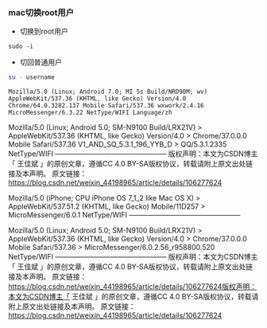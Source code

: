 ### mac切换root用户

* 切换到root用户

```shell
sudo -i
```

* 切回普通用户

```sh
su - username
```





```undefined
Mozilla/5.0 (Linux; Android 7.0; MI 5s Build/NRD90M; wv) AppleWebKit/537.36 (KHTML, like Gecko) Version/4.0 Chrome/64.0.3282.137 Mobile Safari/537.36 wxwork/2.4.16 MicroMessenger/6.3.22 NetType/WIFI Language/zh
```



Mozilla/5.0 (Linux; Android 5.0; SM-N9100 Build/LRX21V) > AppleWebKit/537.36 (KHTML, like Gecko) Version/4.0 > Chrome/37.0.0.0 Mobile Safari/537.36 V1_AND_SQ_5.3.1_196_YYB_D > QQ/5.3.1.2335 NetType/WIFI
————————————————
版权声明：本文为CSDN博主「 王佳斌 」的原创文章，遵循CC 4.0 BY-SA版权协议，转载请附上原文出处链接及本声明。
原文链接：https://blog.csdn.net/weixin_44198965/article/details/106277624

Mozilla/5.0 (iPhone; CPU iPhone OS 7_1_2 like Mac OS X) > AppleWebKit/537.51.2 (KHTML, like Gecko) Mobile/11D257 > MicroMessenger/6.0.1 NetType/WIFI
————————————————





Mozilla/5.0 (Linux; Android 5.0; SM-N9100 Build/LRX21V) > AppleWebKit/537.36 (KHTML, like Gecko) Version/4.0 > Chrome/37.0.0.0 Mobile Safari/537.36 > MicroMessenger/6.0.2.56_r958800.520 NetType/WIFI
————————————————
版权声明：本文为CSDN博主「 王佳斌 」的原创文章，遵循CC 4.0 BY-SA版权协议，转载请附上原文出处链接及本声明。
原文链接：https://blog.csdn.net/weixin_44198965/article/details/106277624版权声明：本文为CSDN博主「 王佳斌 」的原创文章，遵循CC 4.0 BY-SA版权协议，转载请附上原文出处链接及本声明。
原文链接：https://blog.csdn.net/weixin_44198965/article/details/106277624
